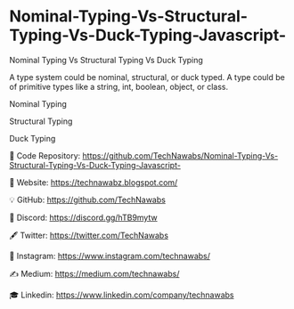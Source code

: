 # Nominal-Typing-Vs-Structural-Typing-Vs-Duck-Typing-Javascript-


Nominal Typing Vs Structural Typing Vs Duck Typing


A type system could be nominal, structural, or duck typed. A type could be of primitive types like a string, int, boolean, object, or class.


Nominal Typing


Structural Typing


Duck Typing




📁 Code Repository: https://github.com/TechNawabs/Nominal-Typing-Vs-Structural-Typing-Vs-Duck-Typing-Javascript-


🚂 Website: https://technawabz.blogspot.com/

💡 GitHub: https://github.com/TechNawabs

💬 Discord: https://discord.gg/hTB9mytw

🖋️ Twitter: https://twitter.com/TechNawabs

📸 Instagram: https://www.instagram.com/technawabs/

✍️ Medium: https://medium.com/technawabs/

🎓 Linkedin: https://www.linkedin.com/company/technawabs
